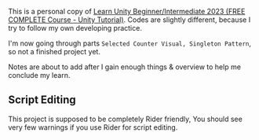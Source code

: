 This is a personal copy of [Learn Unity Beginner/Intermediate 2023 (FREE COMPLETE Course - Unity Tutorial)](https://youtu.be/AmGSEH7QcDg).
Codes are slightly different, because I try to follow my own developing practice.

I'm now going through parts `Selected Counter Visual, Singleton Pattern`, so not a finished project yet.

Notes are about to add after I gain enough things & overview to help me conclude my learn.

## Script Editing

This project is supposed to be completely Rider friendly,
You should see very few warnings if you use Rider for script editing.